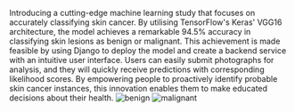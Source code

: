 Introducing a cutting-edge machine learning study that focuses on accurately classifying skin cancer. By utilising TensorFlow's Keras' VGG16 architecture, the model achieves a remarkable 94.5% accuracy in classifying skin lesions as benign or malignant. This achievement is made feasible by using Django to deploy the model and create a backend service with an intuitive user interface. Users can easily submit photographs for analysis, and they will quickly receive predictions with corresponding likelihood scores. By empowering people to proactively identify probable skin cancer instances, this innovation enables them to make educated decisions about their health.
![benign](https://github.com/user-attachments/assets/6f7e01f3-d1d7-433d-9ac5-80bb3184cbcc)
![malignant](https://github.com/user-attachments/assets/6e2d4cd0-1991-4449-b844-4eccaf364bb5)
